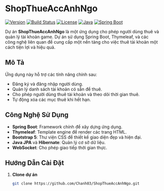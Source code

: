 # ShopThueAccAnhNgo

[![Version](https://img.shields.io/badge/version-1.0-blue)](https://github.com/Chanh03/ShopThueAccAnhNgo)
[![Build Status](https://img.shields.io/github/workflow/status/Chanh03/ShopThueAccAnhNgo/Java)](https://github.com/Chanh03/ShopThueAccAnhNgo/actions)
[![License](https://img.shields.io/badge/license-MIT-green)](LICENSE)
[![Java](https://img.shields.io/badge/Java-17-orange)](https://www.oracle.com/java/technologies/javase-downloads.html)
[![Spring Boot](https://img.shields.io/badge/Spring%20Boot-3.0.0-brightgreen)](https://spring.io/projects/spring-boot)

Dự án **ShopThueAccAnhNgo** là một ứng dụng cho phép người dùng thuê và quản lý tài khoản game. Dự án sử dụng Spring Boot, Thymeleaf, và các công nghệ liên quan để cung cấp một nền tảng cho việc thuê tài khoản một cách tiện lợi và hiệu quả.

## Mô Tả

Ứng dụng này hỗ trợ các tính năng chính sau:
- Đăng ký và đăng nhập người dùng.
- Quản lý danh sách tài khoản có sẵn để thuê.
- Cho phép người dùng thuê tài khoản và theo dõi thời gian thuê.
- Tự động xóa các mục thuê khi hết hạn.

## Công Nghệ Sử Dụng

- **Spring Boot**: Framework chính để xây dựng ứng dụng.
- **Thymeleaf**: Template engine để render các trang HTML.
- **Bootstrap 5**: Thư viện CSS để thiết kế giao diện đẹp và hiện đại.
- **Java JPA** và **Hibernate**: Quản lý cơ sở dữ liệu.
- **WebSocket**: Cho phép giao tiếp thời gian thực.

## Hướng Dẫn Cài Đặt

1. **Clone dự án**

   ```bash
   git clone https://github.com/Chanh03/ShopThueAccAnhNgo.git
